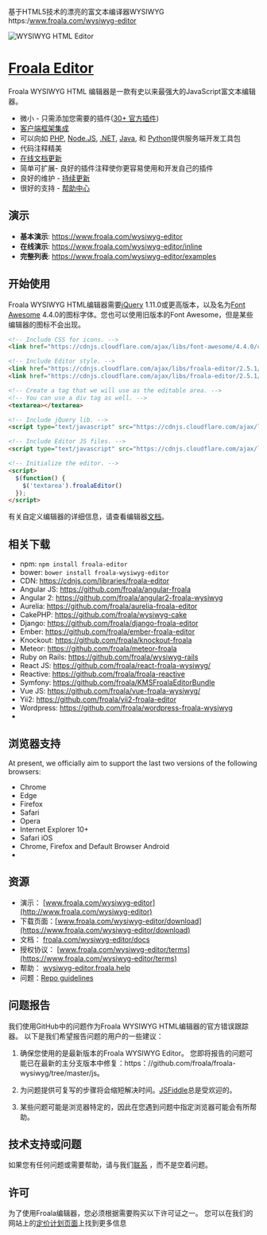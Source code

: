 基于HTML5技术的漂亮的富文本编译器WYSIWYG
https:/www.froala.com/wysiwyg-editor

![WYSIWYG HTML Editor](https://raw.githubusercontent.com/froala/wysiwyg-editor/master/editor.jpg)
​

# [Froala Editor](https://www.froala.com/wysiwyg-editor) 

Froala WYSIWYG HTML 编辑器是一款有史以来最强大的JavaScript富文本编辑器。

- 微小 - 只需添加您需要的插件([30+ 官方插件](https://www.froala.com/wysiwyg-editor/docs/plugins))
- [客户端框架集成](https://www.froala.com/wysiwyg-editor/docs/framework-plugins/)
- 可以向如 [PHP](https://www.froala.com/wysiwyg-editor/docs/sdks/php), [Node.JS](https://www.froala.com/wysiwyg-editor/docs/sdks/nodejs),  [.NET](https://www.froala.com/wysiwyg-editor/docs/sdks/dotnet), [Java](https://www.froala.com/wysiwyg-editor/docs/sdks/java), 和 [Python](https://www.froala.com/wysiwyg-editor/docs/sdks/python)提供服务端开发工具包
- 代码注释精美
- [在线文档更新](https://www.froala.com/wysiwyg-editor/docs)
- 简单可扩展- 良好的插件注释使你更容易使用和开发自己的插件
- 良好的维护 - [持续更新](https://www.froala.com/wysiwyg-editor/changelog)
- 很好的支持 - [帮助中心](https://wysiwyg-editor.froala.help)
​

## 演示

- **基本演示**: https://www.froala.com/wysiwyg-editor
- **在线演示**: https://www.froala.com/wysiwyg-editor/inline
- **完整列表**: https://www.froala.com/wysiwyg-editor/examples
​
## 开始使用

Froala WYSIWYG HTML编辑器需要[jQuery](http://jquery.com/) 1.11.0或更高版本，以及名为[Font Awesome](http://fortawesome.github.io/Font-Awesome/) 4.4.0的图标字体。您也可以使用旧版本的Font Awesome，但是某些编辑器的图标不会出现。 

```html
<!-- Include CSS for icons. -->
<link href="https://cdnjs.cloudflare.com/ajax/libs/font-awesome/4.4.0/css/font-awesome.min.css" rel="stylesheet" type="text/css" />

<!-- Include Editor style. -->
<link href="https://cdnjs.cloudflare.com/ajax/libs/froala-editor/2.5.1/css/froala_editor.pkgd.min.css" rel="stylesheet" type="text/css" />
<link href="https://cdnjs.cloudflare.com/ajax/libs/froala-editor/2.5.1/css/froala_style.min.css" rel="stylesheet" type="text/css" />

<!-- Create a tag that we will use as the editable area. -->
<!-- You can use a div tag as well. -->
<textarea></textarea>

<!-- Include jQuery lib. -->
<script type="text/javascript" src="https://cdnjs.cloudflare.com/ajax/libs/jquery/1.11.0/jquery.min.js"></script>

<!-- Include Editor JS files. -->
<script type="text/javascript" src="https://cdnjs.cloudflare.com/ajax/libs/froala-editor/2.5.1//js/froala_editor.pkgd.min.js"></script>

<!-- Initialize the editor. -->
<script> 
  $(function() { 
    $('textarea').froalaEditor() 
  }); 
</script>
```
有关自定义编辑器的详细信息，请查看编辑器[文档](https://www.froala.com/wysiwyg-editor/docs)。​
    
## 相关下载

- npm: `npm install froala-editor`
- bower: `bower install froala-wysiwyg-editor`
- CDN: https://cdnjs.com/libraries/froala-editor
- Angular JS: https://github.com/froala/angular-froala
- Angular 2: https://github.com/froala/angular2-froala-wysiwyg
- Aurelia: https://github.com/froala/aurelia-froala-editor
- CakePHP: https://github.com/froala/wysiwyg-cake
- Django: https://github.com/froala/django-froala-editor
- Ember: https://github.com/froala/ember-froala-editor
- Knockout: https://github.com/froala/knockout-froala
- Meteor: https://github.com/froala/meteor-froala
- Ruby on Rails: https://github.com/froala/wysiwyg-rails
- React JS: https://github.com/froala/react-froala-wysiwyg/
- Reactive: https://github.com/froala/froala-reactive
- Symfony: https://github.com/froala/KMSFroalaEditorBundle
- Vue JS: https://github.com/froala/vue-froala-wysiwyg/
- Yii2: https://github.com/froala/yii2-froala-editor
- Wordpress: https://github.com/froala/wordpress-froala-wysiwyg
- ​
## 浏览器支持

At present, we officially aim to support the last two versions of the following browsers:

- Chrome
- Edge
- Firefox
- Safari
- Opera
- Internet Explorer 10+
- Safari iOS
- Chrome, Firefox and Default Browser Android
- 
## 资源

- 演示： [www.froala.com/wysiwyg-editor](http://www.froala.com/wysiwyg-editor)
- 下载页面：[www.froala.com/wysiwyg-editor/download](https://www.froala.com/wysiwyg-editor/download)
- 文档： [froala.com/wysiwyg-editor/docs](https://www.froala.com/wysiwyg-editor/docs)
- 授权协议： [www.froala.com/wysiwyg-editor/terms](https://www.froala.com/wysiwyg-editor/terms)
- 帮助： [wysiwyg-editor.froala.help](https://wysiwyg-editor.froala.help/hc/en-us)
- 问题：[Repo guidelines](https://github.com/highcharts/highcharts/blob/master/repo-guidelines.md)
​
## 问题报告

我们使用GitHub中的问题作为Froala WYSIWYG HTML编辑器的官方错误跟踪器。 以下是我们希望报告问题的用户的一些建议：

1. 确保您使用的是最新版本的Froala WYSIWYG Editor。 您即将报告的问题可能已在最新的主分支版本中修复：https：//github.com/froala/froala-wysiwyg/tree/master/js。

2. 为问题提供可复写的步骤将会缩短解决时间。[JSFiddle](https://jsfiddle.net)总是受欢迎的。 
3. 某些问题可能是浏览器特定的，因此在您遇到问题中指定浏览器可能会有所帮助。

## 技术支持或问题

如果您有任何问题或需要帮助，请与我们[联系](https://www.froala.com/wysiwyg-editor/contact) ，而不是空着问题。

## 许可
为了使用Froala编辑器，您必须根据需要购买以下许可证之一。 您可以在我们的网站上的[定价计划页面](https://www.froala.com/wysiwyg-editor/pricing)上找到更多信息
